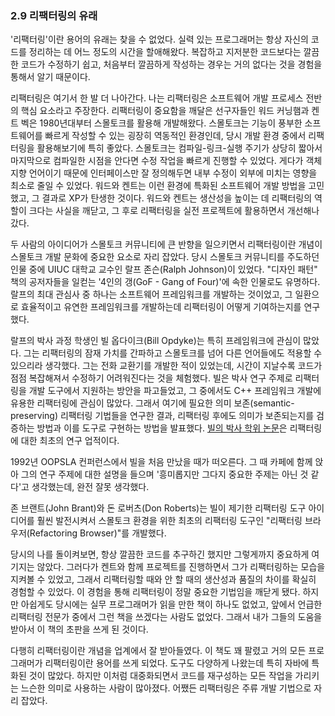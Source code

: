 ### 2.9 리팩터링의 유래
'리팩터링'이란 용어의 유래는 찾을 수 없었다. 실력 있는 프로그래머는 항상 자신의 코드를 정리하는 데 어느 정도의 시간을 할애해왔다. 복잡하고 지저분한 코드보다는 깔끔한 코드가 수정하기 쉽고, 처음부터 깔끔하게 작성하는 경우는 거의 없다는 것을 경험을 통해서 알기 때문이다.

리팩터링은 여기서 한 발 더 나아간다. 나는 리팩터링은 소프트웨어 개발 프로세스 전반의 핵심 요소라고 주장한다. 리팩터링이 중요함을 깨달은 선구자들인 워드 커닝햄과 켄트 벡은 1980년대부터 스몰토크를 활용해 개발해왔다. 스몰토크는 기능이 풍부한 소프트웨어를 빠르게 작성할 수 있는 굉장히 역동적인 환경인데, 당시 개발 환경 중에서 리팩터링을 활용해보기에 특히 좋았다. 스몰토크는 컴파일-링크-실행 주기가 상당히 짧아서 마지막으로 컴파일한 시점을 안다면 수정 작업을 빠르게 진행할 수 있었다. 게다가 객체 지향 언어이기 때문에 인터페이스만 잘 정의해두면 내부 수정이 외부에 미치는 영향을 최소로 줄일 수 있었다. 워드와 켄트는 이런 환경에 특화된 소프트웨어 개발 방법을 고민했고, 그 결과로 XP가 탄생한 것이다. 워드와 켄트는 생산성을 높이는 데 리팩터링의 역할이 크다는 사실을 깨닫고, 그 후로 리팩터링을 실전 프로젝트에 활용하면서 개선해나갔다.

두 사람의 아이디어가 스몰토크 커뮤니티에 큰 반향을 일으키면서 리팩터링이란 개념이 스몰토크 개발 문화에 중요한 요소로 자리 잡았다. 당시 스몰토크 커뮤니티를 주도하던 인물 중에 UIUC 대학교 교수인 랄프 존슨(Ralph Johnson)이 있었다. "디자인 패턴" 책의 공저자들을 일컫는 '4인의 갱(GoF - Gang of Four)'에 속한 인물로도 유명하다. 랄프의 최대 관심사 중 하나는 소프트웨어 프레임워크를 개발하는 것이었고, 그 일환으로 효율적이고 유연한 프레임워크를 개발하는데 리팩터링이 어떻게 기여하는지를 연구했다.

랄프의 박사 과정 학생인 빌 옵다이크(Bill Opdyke)는 특히 프레임워크에 관심이 많았다. 그는 리팩터링의 잠재 가치를 간파하고 스몰토크를 넘어 다른 언어들에도 적용할 수 있으리라 생각했다. 그는 전화 교환기를 개발한 적이 있었는데, 시간이 지날수록 코드가 점점 복잡해져서 수정하기 어려워진다는 것을 체험했다. 빌은 박사 연구 주제로 리팩터링을 개발 도구에서 지원하는 방안을 파고들었고, 그 중에서도 C++ 프레임워크 개발에 유용한 리팩터링에 관심이 많았다. 그래서 여기에 필요한 의미 보존(semantic-preserving) 리팩터링 기법들을 연구한 결과, 리팩터링 후에도 의미가 보존되는지를 검증하는 방법과 이를 도구로 구현하는 방법을 발표했다. [빌의 박사 학위 논문](http://www.laputan.org/pub/papers/opdyke-thesis.pdf)은 리팩터링에 대한 최초의 연구 업적이다.

1992년 OOPSLA 컨퍼런스에서 빌을 처음 만났을 때가 떠오른다. 그 때 카페에 함께 앉아 그의 연구 주제에 대한 설명을 들으며 '흥미롭지만 그다지 중요한 주제는 아닌 것 같다'고 생각했는데, 완전 잘못 생각했다.

존 브랜트(John Brant)와 돈 로버츠(Don Roberts)는 빌이 제기한 리팩터링 도구 아이디어를 훨씬 발전시켜서 스몰토크 환경을 위한 최초의 리팩터링 도구인 "리팩터링 브라우저(Refactoring Browser)"를 개발했다.

당시의 나를 돌이켜보면, 항상 깔끔한 코드를 추구하긴 했지만 그렇게까지 중요하게 여기지는 않았다. 그러다가 켄트와 함께 프로젝트를 진행하면서 그가 리팩터링하는 모습을 지켜볼 수 있었고, 그래서 리팩터링할 때와 안 할 때의 생산성과 품질의 차이를 확실히 경험할 수 있었다. 이 경험을 통해 리팩터링이 정말 중요한 기법임을 깨닫게 됐다. 하지만 아쉽게도 당시에는 실무 프로그래머가 읽을 만한 책이 하나도 없었고, 앞에서 언급한 리팩터링 전문가 중에서 그런 책을 쓰겠다는 사람도 없었다. 그래서 내가 그들의 도움을 받아서 이 책의 초판을 쓰게 된 것이다.

다행히 리팩터링이란 개념을 업계에서 잘 받아들였다. 이 책도 꽤 팔렸고 거의 모든 프로그래머가 리팩터링이란 용어를 쓰게 되었다. 도구도 다양하게 나왔는데 특히 자바에 특화된 것이 많았다. 하지만 이처럼 대중화되면서 코드를 재구성하는 모든 작업을 가리키는 느슨한 의미로 사용하는 사람이 많아졌다. 어쨌든 리팩터링은 주류 개발 기법으로 자리 잡았다.